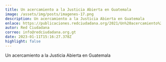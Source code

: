```yaml
---
title: Un acercamiento a la Justicia Abierta en Guatemala
image: /assets/img/posts/imagenes-17.png
description: Un acercamiento a la Justicia Abierta en Guatemala
enlace: https://publicaciones.redciudadana.org/2021/Un%20acercamiento%20a%20la%20Justicia%20Abierta%20en%20Guatemala%20Justicia%20Abierta%20-%20Red%20Ciudadana.pdf
autor: Red Ciudadana
correo: info@redciudadana.org.gt
date: 2023-01-11T15:16:27.378Z
highlight: false
---
```

Un acercamiento a la Justicia Abierta en Guatemala